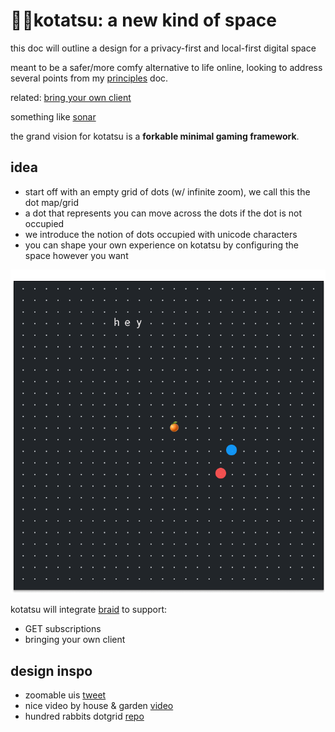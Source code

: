 # 🌸🍊kotatsu: a new kind of space

this doc will outline a design for a privacy-first and local-first digital space

meant to be a safer/more comfy alternative to life online, looking to address several points from my [principles](principles.md) doc.

related: [bring your own client](https://www.geoffreylitt.com/2021/03/05/bring-your-own-client.html)

something like [sonar](https://apps.apple.com/us/app/sonar-make-vibes-with-friends/id1512829586)

the grand vision for kotatsu is a **forkable minimal gaming framework**.

## idea
- start off with an empty grid of dots (w/ infinite zoom), we call this the dot map/grid
- a dot that represents you can move across the dots if the dot is not occupied
- we introduce the notion of dots occupied with unicode characters
- you can shape your own experience on kotatsu by configuring the space however you want

![empty dot grid](dot_grid.png)

kotatsu will integrate [braid](https://braid.org) to support:
- GET subscriptions
- bringing your own client

## design inspo
- zoomable uis [tweet](https://twitter.com/MatthewWSiu/status/1228155105683263490)
- nice video by house & garden [video](https://www.youtube.com/watch?v=VhTXrD6mWUw)
- hundred rabbits dotgrid [repo](https://github.com/hundredrabbits/Dotgrid)

